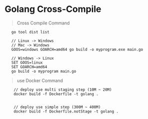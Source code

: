 # Golang Cross-Compile

> Cross Compile Command

```
   go tool dist list

   // Linux -> Windows
   // Mac -> Windows
   GOOS=windows GOARCH=amd64 go build -o myprogram.exe main.go

   // Windows -> Linux
   SET GOOS=linux
   SET GOARCH=amd64
   go build -o myprogram main.go
```

> use Docker Command

```
    // deploy use multi staging step (10M ~ 20M)
    docker build -f Dockerfile -t golang .


    // deploy use simple step (300M ~ 400M)
    docker build -f Dockerfile.notStage -t golang .
```
